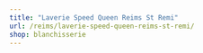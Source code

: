 ```yaml
---
title: "Laverie Speed Queen Reims St Remi"
url: /reims/laverie-speed-queen-reims-st-remi/
shop: blanchisserie
---
```

